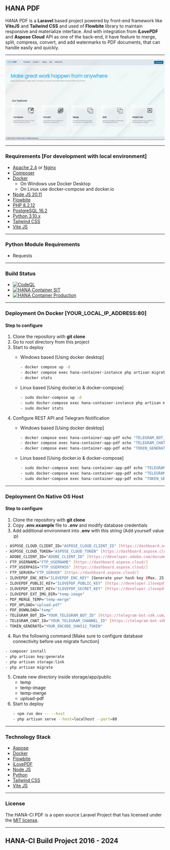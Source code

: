 ## HANA PDF
HANA PDF is a __Laravel__ based project powered by front-end framework like __ViteJS__ and __Tailwind CSS__ and used of __Flowbite__ library to maintain responsive and materialize interface. And with integration from __iLovePDF__ and __Aspose Cloud__ API as one of the back-end, it have feature to merge, split, compress, convert, and add watermarks to PDF documents, that can handle easily and quickly.

---

![HANA](screenshot/1.png)

---

### Requirements [For development with local environment]
- [Apache 2.4](https://httpd.apache.org) or [Nginx](https://www.nginx.com)
- [Composer](http://getcomposer.org/)
- [Docker](https://www.docker.com/)
    * On Windows use Docker Desktop
    * On Linux use docker-compose and docker.io
- [Node JS 20.11](https://nodejs.org/en)
- [Flowbite](https://flowbite.com/)
- [PHP 8.2.12](https://www.php.net/downloads.php)
- [PostgreSQL 16.2](https://www.postgresql.org/)
- [Python 3.10.x](https://www.python.org/downloads/release/python-31011/)
- [Tailwind CSS](https://tailwindcss.com/)
- [Vite JS](https://vitejs.dev/)

---

### Python Module Requirements
- Requests

---

### Build Status
- [![CodeQL](https://github.com/Nicklas373/Hana-PDF/actions/workflows/github-code-scanning/codeql/badge.svg)](https://github.com/Nicklas373/Hana-PDF/actions/workflows/github-code-scanning/codeql)
- [![HANA Container SIT](https://github.com/Nicklas373/Hana-PDF/actions/workflows/docker-sit-env.yml/badge.svg)](https://github.com/Nicklas373/Hana-PDF/actions/workflows/docker-sit-env.yml)
- [![HANA Container Production](https://github.com/Nicklas373/hana-ci-docker-prod/actions/workflows/docker-prod-env.yml/badge.svg)](https://github.com/Nicklas373/hana-ci-docker-prod/actions/workflows/docker-prod-env.yml)

---

### Deployment On Docker [YOUR_LOCAL_IP_ADDRESS:80]
#### Step to configure
1. Clone the repository with __git clone__
2. Go to root directory from this project
3. Start to deploy
    - Windows based [Using docker desktop]
        ```bash
        - docker compose up -d
        - docker compose exec hana-container-instance php artisan migrate
        - docker stats
        ```
    
    - Linux based [Using docker.io & docker-compose]
        ```bash
        - sudo docker-compose up -d
        - sudo docker-compose exec hana-container-instance php artisan migrate
        - sudo docker stats
        ```
4. Configure REST API and Telegram Notification
    - Windows based [Using docker desktop]
        ```bash
        - docker compose exec hana-container-app-pdf echo "TELEGRAM_BOT_ID=YOUR_TELEGRAM_BOT_ID" >> .env
        - docker compose exec hana-container-app-pdf echo "TELEGRAM_CHAT_ID=YOUR_TELEGRAM_CHANNEL_ID" >> .env
        - docker compose exec hana-container-app-pdf echo "TOKEN_GENERATE=YOUR_ENCODE_SHA512_TOKEN" >> .env
        ```
    
    - Linux based [Using docker.io & docker-compose]
        ```bash
        - sudo docker-compose exec hana-container-app-pdf echo "TELEGRAM_BOT_ID=YOUR_TELEGRAM_BOT_ID" >> .env
        - sudo docker-compose exec hana-container-app-pdf echo "TELEGRAM_CHAT_ID=YOUR_TELEGRAM_CHANNEL_ID" >> .env
        - sudo docker-compose exec hana-container-app-pdf echo "TOKEN_GENERATE=YOUR_ENCODE_SHA512_TOKEN" >> .env
        ```
---

### Deployment On Native OS Host
#### Step to configure
1. Clone the repository with __git clone__
2. Copy __.env.example__ file to __.env__ and modify database credentials
3. Add additional environment into __.env__ with this string (Add yourself value :p)
````bash
- ASPOSE_CLOUD_CLIENT_ID="ASPOSE_CLOUD_CLIENT_ID" [https://dashboard.aspose.cloud/]
- ASPOSE_CLOUD_TOKEN="ASPOSE_CLOUD_TOKEN" [https://dashboard.aspose.cloud/]
- ADOBE_CLIENT_ID="ADOBE_CLIENT_ID" [https://developer.adobe.com/document-services/docs/overview/pdf-embed-api/]
- FTP_USERNAME="FTP_USERNAME" [https://dashboard.aspose.cloud/]
- FTP_USERPASS="FTP_USERPASS" [https://dashboard.aspose.cloud/]
- FTP_SERVER="FTP_SERVER" [https://dashboard.aspose.cloud/]
- ILOVEPDF_ENC_KEY="ILOVEPDF_ENC_KEY" [Generate your hash key (Max. 25 digits)]
- ILOVEPDF_PUBLIC_KEY="ILOVEPDF_PUBLIC_KEY" [https://developer.ilovepdf.com/]
- ILOVEPDF_SECRET_KEY="ILOVEPDF_SECRET_KEY" [https://developer.ilovepdf.com/]
- ILOVEPDF_EXT_IMG_DIR="temp-image"
- PDF_MERGE_TEMP="temp-merge"
- PDF_UPLOAD="upload-pdf"
- PDF_DOWNLOAD="temp"
- TELEGRAM_BOT_ID="YOUR_TELEGRAM_BOT_ID" [https://telegram-bot-sdk.com/docs/getting-started/installation]
- TELEGRAM_CHAT_ID="YOUR_TELEGRAM_CHANNEL_ID" [https://telegram-bot-sdk.com/docs/getting-started/installation]
- TOKEN_GENERATE="YOUR_ENCODE_SHA512_TOKEN"
````
4. Run the following command [Make sure to configure database connectivity before use migrate function]
```bash
- composer install
- php artisan key:generate
- php artisan storage:link
- php artisan migrate
```
5. Create new directory inside storage/app/public
    - temp
    - temp-image
    - temp-merge
    - upload-pdf
6. Start to deploy
    ```bash
    - npm run dev -- --host
    - php artisan serve --host=localhost --port=80
    ```
    
---

### Technology Stack
- [Aspose](https://www.aspose.cloud/)
- [Docker](https://www.docker.com/)
- [Flowbite](https://flowbite.com/)
- [iLovePDF](https://developer.ilovepdf.com/)
- [Node JS](https://nodejs.org/en)
- [Python](https://www.python.org/)
- [Tailwind CSS](https://tailwindcss.com/)
- [Vite JS](https://vitejs.dev/)

---

### License
The HANA-CI PDF is a open source Laravel Project that has licensed under the [MIT license](https://opensource.org/licenses/MIT).

---

## HANA-CI Build Project 2016 - 2024
